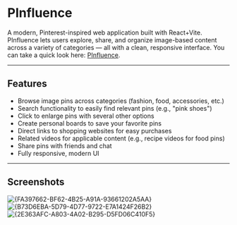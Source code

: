 # PInfluence 

A modern, Pinterest-inspired web application built with React+Vite. PInfluence lets users explore, share, and organize image-based content across a variety of categories — all with a clean, responsive interface. You can take a quick look here: [PInfluence](https://p-influence.vercel.app/).

---

## Features

- Browse image pins across categories (fashion, food, accessories, etc.)
- Search functionality to easily find relevant pins (e.g., "pink shoes")
- Click to enlarge pins with several other options
- Create personal boards to save your favorite pins
- Direct links to shopping websites for easy purchases
- Related videos for applicable content (e.g., recipe videos for food pins)
- Share pins with friends and chat 
- Fully responsive, modern UI 

---

## Screenshots

![{FA397662-BF62-4B25-A91A-93661202A5AA}](https://github.com/user-attachments/assets/706469a8-24bf-410f-b72a-fec36378ce01)
![{B73D6EBA-5D79-4D77-9722-E7A1424F26B2}](https://github.com/user-attachments/assets/9dbe86df-7cfe-4809-8d34-c09a97893775)
![{2E363AFC-A803-4A02-B295-D5FD06C410F5}](https://github.com/user-attachments/assets/000ea0dc-1000-4fcc-8481-f26063f892a4)




